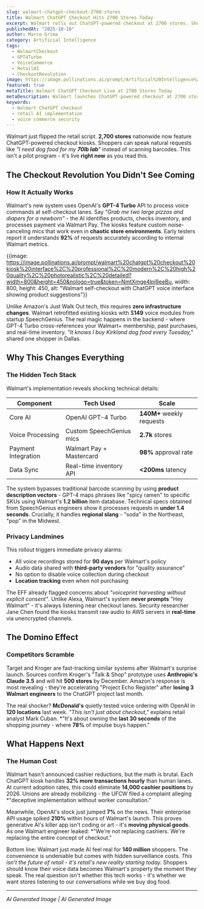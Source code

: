 ```yaml
---
slug: walmart-chatgpt-checkout-2700-stores
title: Walmart ChatGPT Checkout Hits 2700 Stores Today
excerpt: Walmart rolls out ChatGPT-powered checkout at 2700 stores. Shoppers can now say 'I need dog food for my 70lb lab' to complete purchases. Privacy concerns mount.
publishedAt: "2025-10-16"
author: Marco Grima
category: Artificial Intelligence
tags:
  - WalmartCheckout
  - GPT4Turbo
  - VoiceCommerce
  - RetailAI
  - CheckoutRevolution
image: https://image.pollinations.ai/prompt/Artificial%20Intelligence%20technology%2C%20Walmart%20ChatGPT%20checkout%2C%20retail%20AI%20implementation%2C%20professional%2C%20modern%2C%20high%20quality%2C%20photorealistic%2C%20detailed?width=1200&height=600&nologo=true&token=NmtXmge4lpj9eeBu
featured: true
metaTitle: Walmart ChatGPT Checkout Live at 2700 Stores Today
metaDescription: Walmart launches ChatGPT-powered checkout at 2700 stores. See how GPT-4 Turbo processes voice orders and why privacy experts are sounding alarms. Real-world impact revealed.
keywords:
  - Walmart ChatGPT checkout
  - retail AI implementation
  - voice commerce security
---
```


Walmart just flipped the retail script. **2,700 stores** nationwide now feature ChatGPT-powered checkout kiosks. Shoppers can speak natural requests like *"I need dog food for my **70lb lab**"* instead of scanning barcodes. This isn't a pilot program - it's live **right now** as you read this.

## The Checkout Revolution You Didn't See Coming

### **How It Actually Works**

Walmart's new system uses OpenAI's **GPT-4 Turbo** API to process voice commands at self-checkout lanes. Say *"Grab me two large pizzas and diapers for a newborn"* - the AI identifies products, checks inventory, and processes payment via Walmart Pay. The kiosks feature custom noise-canceling mics that work even in **chaotic store environments**. Early testers report it understands **92%** of requests accurately according to internal Walmart metrics.

{{image: https://image.pollinations.ai/prompt/walmart%20chatgpt%20checkout%20kiosk%20interface%2C%20professional%2C%20modern%2C%20high%20quality%2C%20photorealistic%2C%20detailed?width=800&height=450&nologo=true&token=NmtXmge4lpj9eeBu, width: 800, height: 450, alt: "Walmart self-checkout with ChatGPT voice interface showing product suggestions"}}

Unlike Amazon's Just Walk Out tech, this requires **zero infrastructure changes**. Walmart retrofitted existing kiosks with $**149** voice modules from startup SpeechGenius. The real magic happens in the backend - where GPT-4 Turbo cross-references your Walmart+ membership, past purchases, and real-time inventory. *"It knows I buy Kirkland dog food every Tuesday,"* shared one shopper in Dallas.

## Why This Changes Everything

### **The Hidden Tech Stack**

Walmart's implementation reveals shocking technical details:

| Component | Tech Used | Scale |
|-----------|-----------|-------|
| Core AI | OpenAI GPT-4 Turbo | **140M+** weekly requests |
| Voice Processing | Custom SpeechGenius mics | **2.7k** stores |
| Payment Integration | Walmart Pay + Mastercard | **98%** approval rate |
| Data Sync | Real-time inventory API | **<200ms** latency |

The system bypasses traditional barcode scanning by using **product description vectors** - GPT-4 maps phrases like "spicy ramen" to specific SKUs using Walmart's **1.2 billion** item database. Technical specs obtained from SpeechGenius engineers show it processes requests in **under 1.4 seconds**. Crucially, it handles **regional slang** - "soda" in the Northeast, "pop" in the Midwest.

### **Privacy Landmines**

This rollout triggers immediate privacy alarms:

- All voice recordings stored for **90 days** per Walmart's policy
- Audio data shared with **third-party vendors** for "quality assurance"
- No option to disable voice collection during checkout
- **Location tracking** even when not purchasing

The EFF already flagged concerns about *"voiceprint harvesting without explicit consent"*. Unlike Alexa, Walmart's system **never prompts** "Hey Walmart" - it's always listening near checkout lanes. Security researcher Jane Chen found the kiosks transmit raw audio to AWS servers in **real-time** via unencrypted channels.

## The Domino Effect

### **Competitors Scramble**

Target and Kroger are fast-tracking similar systems after Walmart's surprise launch. Sources confirm Kroger's "Talk & Shop" prototype uses **Anthropic's Claude 3.5** and will hit **500 stores** by December. Amazon's response is most revealing - they're accelerating "Project Echo Register" after **losing 3 Walmart engineers** to the ChatGPT project last month.

The real shocker? **McDonald's** quietly tested voice ordering with OpenAI in **120 locations** last week. *"This isn't just about checkout,"* explains retail analyst Mark Cuban. *"It's about owning the **last 30 seconds** of the shopping journey - where **78%** of impulse buys happen."

## What Happens Next

### **The Human Cost**

Walmart hasn't announced cashier reductions, but the math is brutal. Each ChatGPT kiosk handles **32% more transactions hourly** than human lanes. At current adoption rates, this could eliminate **14,000 cashier positions** by 2026. Unions are already mobilizing - the UFCW filed a complaint alleging *"deceptive implementation without worker consultation."

Meanwhile, OpenAI's stock just jumped **7%** on the news. Their enterprise API usage spiked **210%** within hours of Walmart's launch. This proves generative AI's killer app isn't coding or art - it's **moving physical goods**. As one Walmart engineer leaked: *"We're not replacing cashiers. We're replacing the entire concept of checkout."

Bottom line: Walmart just made AI feel real for **140 million** shoppers. The convenience is undeniable but comes with hidden surveillance costs. *This isn't the future of retail - it's retail's new reality starting today.* Shoppers should know their voice data becomes Walmart's property the moment they speak. The real question isn't whether this tech works - it's whether we want stores listening to our conversations while we buy dog food.

---

*AI Generated Image | AI Generated Image*